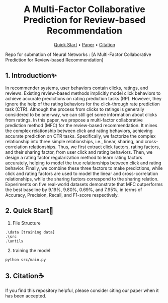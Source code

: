 <h1 align="center">
A Multi-Factor Collaborative Prediction for Review-based Recommendation
</h1>

<p align="center">
  <a href="#quick-start">Quick Start</a> •
  <a href="">Paper</a> •
  <a href="#citation">Citation</a>
</p>



Repo for submation of Neural Networks : [A Multi-Factor Collaborative Prediction for Review-based Recommendation]

<h2 id="introduction">1. Introduction✨</h2>

In recommender systems, user behaviors contain clicks, ratings, and reviews. Existing review-based methods implicitly model click behaviors to achieve accurate predictions on rating prediction tasks (RP). However, they ignore the help of the rating behaviors for the click-through rate prediction task (CTR). Although the process from clicks to ratings is generally considered to be one-way, we can still get some information about clicks from ratings. In this paper, we propose a multi-factor collaborative prediction method (MFC) for the review-based recommendation. It mines the complex relationship between click and rating behaviors, achieving accurate prediction on CTR tasks. Specifically, we factorize the complex relationship into three simple relationships, i.e., linear, sharing, and cross-correlation relationships. Thus, we first extract click factors, rating factors, and their sharing factor, from user click and rating behaviors. Then, we design a rating factor regularization method to learn rating factors accurately, helping to model the true relationships between click and rating behavior. Finally, we combine these three factors to make predictions, while click and rating factors are used to model the linear and cross-correlation relationships, while the sharing factors correspond to the sharing relation. Experiments on five real-world datasets demonstrate that MFC outperforms the best baseline by 9.19%, 9.80%, 0.69%, and 7.95%, in terms of Accuracy, Precision, Recall, and F1-score respectively.


<h2 id="quick-start">2. Quick Start🚀</h2>

1. File Structure

```
.\data [training data]  
.\src  
.\untils
```


2. training the model

```sh
python src/main.py
```



<h2 id="citation">3. Citation☕️</h2>

If you find this repository helpful, please consider citing our paper when it has been accepted.

<!-- ```
@inproceedings{liu-ickm-2023-tse,
  author       = {Zhen Yang and
                  Junrui Liu and
                  Tong Li and
                  Di Wu and
                  Shiqiu Yang and
                  Huan Liu},
  editor       = {Ingo Frommholz and
                  Frank Hopfgartner and
                  Mark Lee and
                  Michael Oakes and
                  Mounia Lalmas and
                  Min Zhang and
                  Rodrygo L. T. Santos},
  title        = {A Two-tier Shared Embedding Method for Review-based Recommender Systems},
  booktitle    = {Proceedings of the 32nd {ACM} International Conference on Information
                  and Knowledge Management, {CIKM} 2023, Birmingham, United Kingdom,
                  October 21-25, 2023},
  pages        = {2928--2938},
  publisher    = {{ACM}},
  year         = {2023},
  url          = {https://doi.org/10.1145/3583780.3614770},
  doi          = {10.1145/3583780.3614770},
  timestamp    = {Wed, 22 Nov 2023 13:37:55 +0100},
}
``` -->
